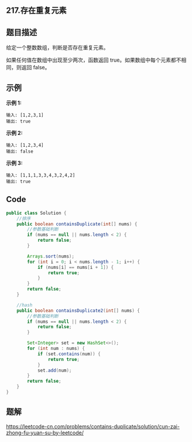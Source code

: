## 217.存在重复元素

## 题目描述

给定一个整数数组，判断是否存在重复元素。

如果任何值在数组中出现至少两次，函数返回 true。如果数组中每个元素都不相同，则返回 false。

## 示例

**示例 1:**

```
输入: [1,2,3,1]
输出: true
```



**示例 2:**

```
输入: [1,2,3,4]
输出: false
```



**示例 3:**

```
输入: [1,1,1,3,3,4,3,2,4,2]
输出: true
```



## Code

```java
public class Solution {
    //排序
    public boolean containsDuplicate(int[] nums) {
        //参数基础判断
        if (nums == null || nums.length < 2) {
            return false;
        }

        Arrays.sort(nums);
        for (int i = 0; i < nums.length - 1; i++) {
            if (nums[i] == nums[i + 1]) {
                return true;
            }
        }
        return false;
    }

    //hash
    public boolean containsDuplicate2(int[] nums) {
        //参数基础判断
        if (nums == null || nums.length < 2) {
            return false;
        }

        Set<Integer> set = new HashSet<>();
        for (int num : nums) {
            if (set.contains(num)) {
                return true;
            }
            set.add(num);
        }
        return false;
    }
}
```



## 题解

https://leetcode-cn.com/problems/contains-duplicate/solution/cun-zai-zhong-fu-yuan-su-by-leetcode/







